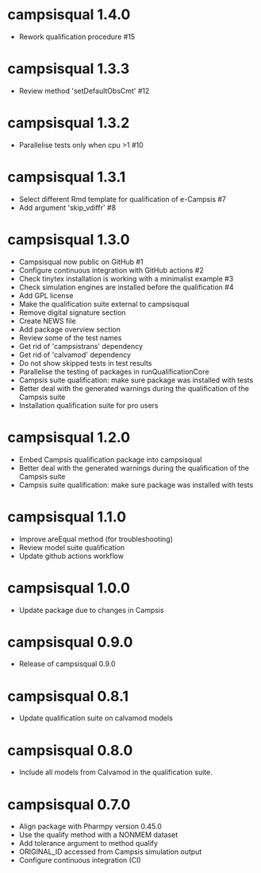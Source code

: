 # campsisqual 1.4.0

* Rework qualification procedure #15

# campsisqual 1.3.3

* Review method 'setDefaultObsCmt' #12

# campsisqual 1.3.2

* Parallelise tests only when cpu >1 #10

# campsisqual 1.3.1

* Select different Rmd template for qualification of e-Campsis #7
* Add argument 'skip_vdiffr' #8

# campsisqual 1.3.0

* Campsisqual now public on GitHub #1
* Configure continuous integration with GitHub actions #2
* Check tinytex installation is working with a minimalist example #3
* Check simulation engines are installed before the qualification #4
* Add GPL license
* Make the qualification suite external to campsisqual
* Remove digital signature section
* Create NEWS file
* Add package overview section
* Review some of the test names
* Get rid of 'campsistrans' dependency
* Get rid of 'calvamod' dependency
* Do not show skipped tests in test results
* Parallelise the testing of packages in runQualificationCore
* Campsis suite qualification: make sure package was installed with tests
* Better deal with the generated warnings during the qualification of the Campsis suite
* Installation qualification suite for pro users

# campsisqual 1.2.0

* Embed Campsis qualification package into campsisqual
* Better deal with the generated warnings during the qualification of the Campsis suite
* Campsis suite qualification: make sure package was installed with tests

# campsisqual 1.1.0

* Improve areEqual method (for troubleshooting)
* Review model suite qualification
* Update github actions workflow

# campsisqual 1.0.0

* Update package due to changes in Campsis

# campsisqual 0.9.0

* Release of campsisqual 0.9.0

# campsisqual 0.8.1

* Update qualification suite on calvamod models

# campsisqual 0.8.0

* Include all models from Calvamod in the qualification suite.

# campsisqual 0.7.0

* Align package with Pharmpy version 0.45.0
* Use the qualify method with a NONMEM dataset
* Add tolerance argument to method qualify
* ORIGINAL_ID accessed from Campsis simulation output
* Configure continuous integration (CI)
